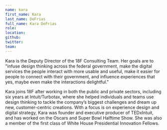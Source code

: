 ```yaml
---
name: kara
first_name: Kara
last_name: DeFrias
full_name: Kara DeFrias
role:
location:
github:
twitter:
team:
---
```


Kara is the Deputy Director of the 18F Consulting Team. Her goals are to "infuse design thinking across the federal government, make the digital services the people interact with more usable and useful, make it easier for people to connect with their government, and influence experiences that yes, maybe even make the interactions delightful."

Kara joins 18F after working in both the public and private sectors, including six years at Intuit/Turbotax, where she helped individuals and teams use design thinking to tackle the company’s biggest challenges and dream up new, customer-centric creations. With a focus is on experience design and digital strategy, Kara was founder and executive producer of TEDxIntuit, and has worked on the Oscars and Super Bowl Halftime Show. She was also a member of the first class of White House Presidential Innovation Fellows.
